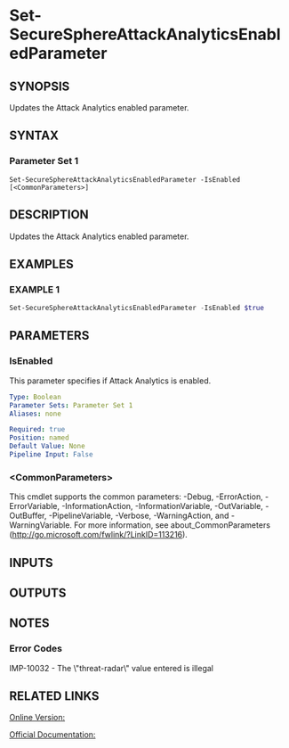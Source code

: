 ﻿# Set-SecureSphereAttackAnalyticsEnabledParameter

## SYNOPSIS
Updates the Attack Analytics enabled parameter.

## SYNTAX

### Parameter Set 1
```
Set-SecureSphereAttackAnalyticsEnabledParameter -IsEnabled [<CommonParameters>]
```

## DESCRIPTION
Updates the Attack Analytics enabled parameter.

## EXAMPLES

### EXAMPLE 1

```powershell
Set-SecureSphereAttackAnalyticsEnabledParameter -IsEnabled $true
```

## PARAMETERS

### IsEnabled
This parameter specifies if Attack Analytics is enabled.

```yaml
Type: Boolean
Parameter Sets: Parameter Set 1
Aliases: none

Required: true
Position: named
Default Value: None
Pipeline Input: False
```

### \<CommonParameters\>
This cmdlet supports the common parameters: -Debug, -ErrorAction, -ErrorVariable, -InformationAction, -InformationVariable, -OutVariable, -OutBuffer, -PipelineVariable, -Verbose, -WarningAction, and -WarningVariable. For more information, see about_CommonParameters (http://go.microsoft.com/fwlink/?LinkID=113216).

## INPUTS

## OUTPUTS

## NOTES

### Error Codes
IMP-10032 - The \\"threat-radar\\" value entered is illegal

## RELATED LINKS

[Online Version:](https://github.com/akshinmustafayev/SecureSpherePS/tree/master/Documentation)

[Official Documentation:](https://docs.imperva.com/bundle/v13.6-api-reference-guide/page/70383.htm)



